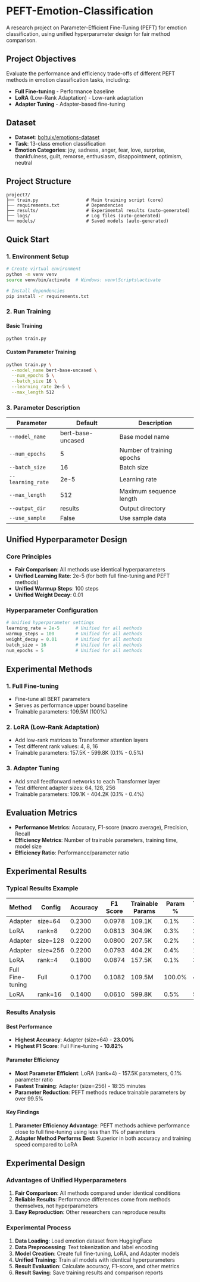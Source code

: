 # PEFT-Emotion-Classification
A research project on Parameter-Efficient Fine-Tuning (PEFT) for emotion classification, using unified hyperparameter design for fair method comparison.

## Project Objectives

Evaluate the performance and efficiency trade-offs of different PEFT methods in emotion classification tasks, including:
- **Full Fine-tuning** - Performance baseline
- **LoRA** (Low-Rank Adaptation) - Low-rank adaptation
- **Adapter Tuning** - Adapter-based fine-tuning

## Dataset

- **Dataset**: [boltuix/emotions-dataset](https://huggingface.co/datasets/boltuix/emotions-dataset)
- **Task**: 13-class emotion classification
- **Emotion Categories**: joy, sadness, anger, fear, love, surprise, thankfulness, guilt, remorse, enthusiasm, disappointment, optimism, neutral

## Project Structure

```
project7/
├── train.py                  # Main training script (core)
├── requirements.txt          # Dependencies
├── results/                  # Experimental results (auto-generated)
├── logs/                     # Log files (auto-generated)
└── models/                   # Saved models (auto-generated)
```

## Quick Start

### 1. Environment Setup

```bash
# Create virtual environment
python -m venv venv
source venv/bin/activate  # Windows: venv\Scripts\activate

# Install dependencies
pip install -r requirements.txt
```

### 2. Run Training

#### Basic Training
```bash
python train.py
```

#### Custom Parameter Training
```bash
python train.py \
  --model_name bert-base-uncased \
  --num_epochs 5 \
  --batch_size 16 \
  --learning_rate 2e-5 \
  --max_length 512
```

### 3. Parameter Description

| Parameter | Default | Description |
|-----------|---------|-------------|
| `--model_name` | bert-base-uncased | Base model name |
| `--num_epochs` | 5 | Number of training epochs |
| `--batch_size` | 16 | Batch size |
| `--learning_rate` | 2e-5 | Learning rate |
| `--max_length` | 512 | Maximum sequence length |
| `--output_dir` | results | Output directory |
| `--use_sample` | False | Use sample data |

## Unified Hyperparameter Design

### Core Principles
- **Fair Comparison**: All methods use identical hyperparameters
- **Unified Learning Rate**: 2e-5 (for both full fine-tuning and PEFT methods)
- **Unified Warmup Steps**: 100 steps
- **Unified Weight Decay**: 0.01

### Hyperparameter Configuration
```python
# Unified hyperparameter settings
learning_rate = 2e-5      # Unified for all methods
warmup_steps = 100        # Unified for all methods
weight_decay = 0.01       # Unified for all methods
batch_size = 16           # Unified for all methods
num_epochs = 5            # Unified for all methods
```

## Experimental Methods

### 1. Full Fine-tuning
- Fine-tune all BERT parameters
- Serves as performance upper bound baseline
- Trainable parameters: 109.5M (100%)

### 2. LoRA (Low-Rank Adaptation)
- Add low-rank matrices to Transformer attention layers
- Test different rank values: 4, 8, 16
- Trainable parameters: 157.5K - 599.8K (0.1% - 0.5%)

### 3. Adapter Tuning
- Add small feedforward networks to each Transformer layer
- Test different adapter sizes: 64, 128, 256
- Trainable parameters: 109.1K - 404.2K (0.1% - 0.4%)

## Evaluation Metrics

- **Performance Metrics**: Accuracy, F1-score (macro average), Precision, Recall
- **Efficiency Metrics**: Number of trainable parameters, training time, model size
- **Efficiency Ratio**: Performance/parameter ratio

## Experimental Results

### Typical Results Example

| Method | Config | Accuracy | F1 Score | Trainable Params | Param % | Training Time |
|--------|--------|----------|----------|------------------|---------|---------------|
| Adapter | size=64 | 0.2300 | 0.0978 | 109.1K | 0.1% | 32:13 |
| LoRA | rank=8 | 0.2200 | 0.0813 | 304.9K | 0.3% | 29:04 |
| Adapter | size=128 | 0.2200 | 0.0800 | 207.5K | 0.2% | 25:20 |
| Adapter | size=256 | 0.2200 | 0.0793 | 404.2K | 0.4% | 18:35 |
| LoRA | rank=4 | 0.1800 | 0.0874 | 157.5K | 0.1% | 31:06 |
| Full Fine-tuning | Full | 0.1700 | 0.1082 | 109.5M | 100.0% | 41:05 |
| LoRA | rank=16 | 0.1400 | 0.0610 | 599.8K | 0.5% | 54:34 |

### Results Analysis

#### Best Performance
- **Highest Accuracy**: Adapter (size=64) - **23.00%**
- **Highest F1 Score**: Full Fine-tuning - **10.82%**

#### Parameter Efficiency
- **Most Parameter Efficient**: LoRA (rank=4) - 157.5K parameters, 0.1% parameter ratio
- **Fastest Training**: Adapter (size=256) - 18:35 minutes
- **Parameter Reduction**: PEFT methods reduce trainable parameters by over 99.5%

#### Key Findings
1. **Parameter Efficiency Advantage**: PEFT methods achieve performance close to full fine-tuning using less than 1% of parameters
2. **Adapter Method Performs Best**: Superior in both accuracy and training speed compared to LoRA

## Experimental Design

### Advantages of Unified Hyperparameters
1. **Fair Comparison**: All methods compared under identical conditions
2. **Reliable Results**: Performance differences come from methods themselves, not hyperparameters
3. **Easy Reproduction**: Other researchers can reproduce results

### Experimental Process
1. **Data Loading**: Load emotion dataset from HuggingFace
2. **Data Preprocessing**: Text tokenization and label encoding
3. **Model Creation**: Create full fine-tuning, LoRA, and Adapter models
4. **Unified Training**: Train all models with identical hyperparameters
5. **Result Evaluation**: Calculate accuracy, F1-score, and other metrics
6. **Result Saving**: Save training results and comparison reports 

